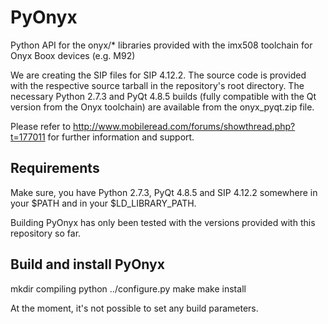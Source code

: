PyOnyx
======

Python API for the onyx/* libraries provided with the imx508 toolchain for Onyx Boox devices (e.g. M92)

We are creating the SIP files for SIP 4.12.2. The source code is provided with the respective source tarball in the repository's root directory. The necessary Python 2.7.3 and PyQt 4.8.5 builds (fully compatible with the Qt version from the Onyx toolchain) are available from the onyx_pyqt.zip file.

Please refer to http://www.mobileread.com/forums/showthread.php?t=177011 for further information and support.

Requirements
------------

Make sure, you have Python 2.7.3, PyQt 4.8.5 and SIP 4.12.2 somewhere in your $PATH and in your $LD_LIBRARY_PATH.

Building PyOnyx has only been tested with the versions provided with this repository so far.

Build and install PyOnyx
------------------------

mkdir compiling
python ../configure.py
make
make install

At the moment, it's not possible to set any build parameters.